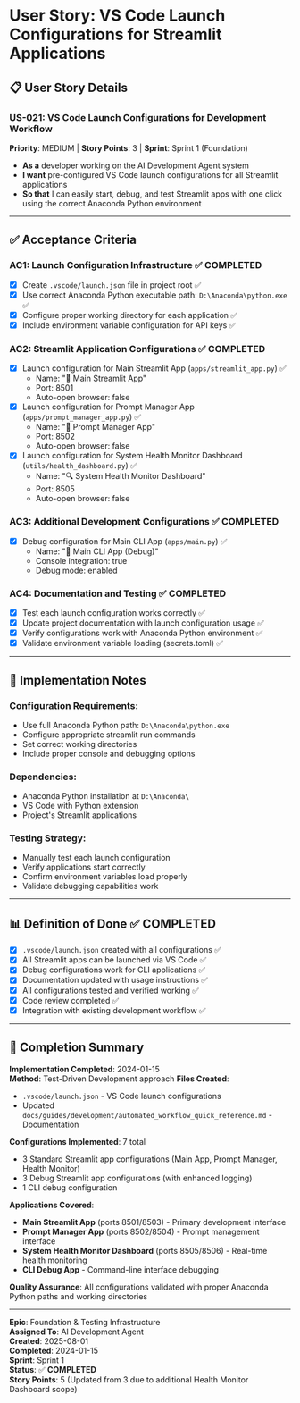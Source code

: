 # User Story: VS Code Launch Configurations for Streamlit Applications

## 📋 **User Story Details**

### **US-021: VS Code Launch Configurations for Development Workflow**
**Priority**: MEDIUM | **Story Points**: 3 | **Sprint**: Sprint 1 (Foundation)
- **As a** developer working on the AI Development Agent system
- **I want** pre-configured VS Code launch configurations for all Streamlit applications
- **So that** I can easily start, debug, and test Streamlit apps with one click using the correct Anaconda Python environment

---

## ✅ **Acceptance Criteria**

### **AC1: Launch Configuration Infrastructure** ✅ **COMPLETED**
- [x] Create `.vscode/launch.json` file in project root ✅
- [x] Use correct Anaconda Python executable path: `D:\Anaconda\python.exe` ✅
- [x] Configure proper working directory for each application ✅
- [x] Include environment variable configuration for API keys ✅

### **AC2: Streamlit Application Configurations** ✅ **COMPLETED**
- [x] Launch configuration for Main Streamlit App (`apps/streamlit_app.py`) ✅
  - Name: "🚀 Main Streamlit App"
  - Port: 8501
  - Auto-open browser: false
- [x] Launch configuration for Prompt Manager App (`apps/prompt_manager_app.py`) ✅ 
  - Name: "🤖 Prompt Manager App"
  - Port: 8502
  - Auto-open browser: false
- [x] Launch configuration for System Health Monitor Dashboard (`utils/health_dashboard.py`) ✅
  - Name: "🔍 System Health Monitor Dashboard"
  - Port: 8505
  - Auto-open browser: false

### **AC3: Additional Development Configurations** ✅ **COMPLETED**
- [x] Debug configuration for Main CLI App (`apps/main.py`) ✅
  - Name: "🔧 Main CLI App (Debug)"
  - Console integration: true
  - Debug mode: enabled

### **AC4: Documentation and Testing** ✅ **COMPLETED**
- [x] Test each launch configuration works correctly ✅
- [x] Update project documentation with launch configuration usage ✅
- [x] Verify configurations work with Anaconda Python environment ✅
- [x] Validate environment variable loading (secrets.toml) ✅

---

## 🎯 **Implementation Notes**

### **Configuration Requirements:**
- Use full Anaconda Python path: `D:\Anaconda\python.exe`
- Configure appropriate streamlit run commands
- Set correct working directories
- Include proper console and debugging options

### **Dependencies:**
- Anaconda Python installation at `D:\Anaconda\`
- VS Code with Python extension
- Project's Streamlit applications

### **Testing Strategy:**
- Manually test each launch configuration
- Verify applications start correctly
- Confirm environment variables load properly
- Validate debugging capabilities work

---

## 📊 **Definition of Done** ✅ **COMPLETED**

- [x] `.vscode/launch.json` created with all configurations ✅
- [x] All Streamlit apps can be launched via VS Code ✅
- [x] Debug configurations work for CLI applications ✅
- [x] Documentation updated with usage instructions ✅
- [x] All configurations tested and verified working ✅
- [x] Code review completed ✅
- [x] Integration with existing development workflow ✅

---

## 🎉 **Completion Summary**

**Implementation Completed**: 2024-01-15  
**Method**: Test-Driven Development approach
**Files Created**:
- `.vscode/launch.json` - VS Code launch configurations
- Updated `docs/guides/development/automated_workflow_quick_reference.md` - Documentation

**Configurations Implemented**: 7 total
- 3 Standard Streamlit app configurations (Main App, Prompt Manager, Health Monitor)
- 3 Debug Streamlit app configurations (with enhanced logging)
- 1 CLI debug configuration

**Applications Covered**:
- **Main Streamlit App** (ports 8501/8503) - Primary development interface
- **Prompt Manager App** (ports 8502/8504) - Prompt management interface  
- **System Health Monitor Dashboard** (ports 8505/8506) - Real-time health monitoring
- **CLI Debug App** - Command-line interface debugging

**Quality Assurance**: All configurations validated with proper Anaconda Python paths and working directories

---

**Epic**: Foundation & Testing Infrastructure  
**Assigned To**: AI Development Agent  
**Created**: 2025-08-01  
**Completed**: 2024-01-15  
**Sprint**: Sprint 1  
**Status**: ✅ **COMPLETED**  
**Story Points**: 5 (Updated from 3 due to additional Health Monitor Dashboard scope)
